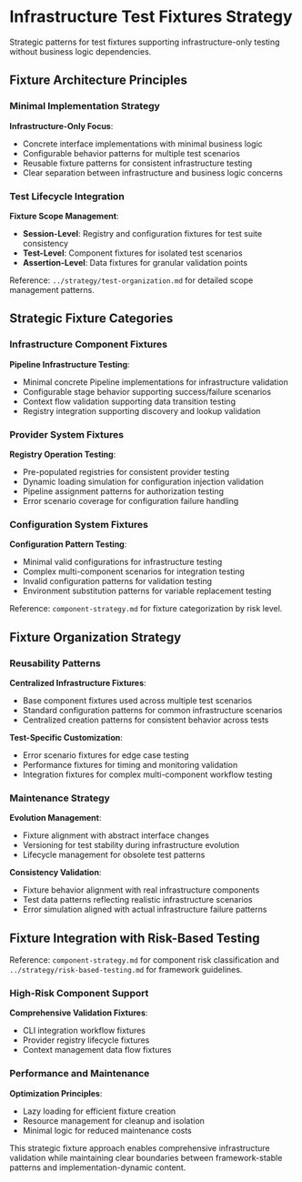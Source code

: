 # Infrastructure Test Fixtures Strategy

Strategic patterns for test fixtures supporting infrastructure-only testing without business logic dependencies.

## Fixture Architecture Principles

### Minimal Implementation Strategy

**Infrastructure-Only Focus**:
- Concrete interface implementations with minimal business logic
- Configurable behavior patterns for multiple test scenarios
- Reusable fixture patterns for consistent infrastructure testing
- Clear separation between infrastructure and business logic concerns

### Test Lifecycle Integration

**Fixture Scope Management**:
- **Session-Level**: Registry and configuration fixtures for test suite consistency
- **Test-Level**: Component fixtures for isolated test scenarios
- **Assertion-Level**: Data fixtures for granular validation points

Reference: `../strategy/test-organization.md` for detailed scope management patterns.

## Strategic Fixture Categories

### Infrastructure Component Fixtures

**Pipeline Infrastructure Testing**:
- Minimal concrete Pipeline implementations for infrastructure validation
- Configurable stage behavior supporting success/failure scenarios
- Context flow validation supporting data transition testing
- Registry integration supporting discovery and lookup validation

### Provider System Fixtures

**Registry Operation Testing**:
- Pre-populated registries for consistent provider testing
- Dynamic loading simulation for configuration injection validation
- Pipeline assignment patterns for authorization testing
- Error scenario coverage for configuration failure handling

### Configuration System Fixtures

**Configuration Pattern Testing**:
- Minimal valid configurations for infrastructure testing
- Complex multi-component scenarios for integration testing
- Invalid configuration patterns for validation testing
- Environment substitution patterns for variable replacement testing

Reference: `component-strategy.md` for fixture categorization by risk level.

## Fixture Organization Strategy

### Reusability Patterns

**Centralized Infrastructure Fixtures**:
- Base component fixtures used across multiple test scenarios
- Standard configuration patterns for common infrastructure scenarios
- Centralized creation patterns for consistent behavior across tests

**Test-Specific Customization**:
- Error scenario fixtures for edge case testing
- Performance fixtures for timing and monitoring validation
- Integration fixtures for complex multi-component workflow testing

### Maintenance Strategy

**Evolution Management**:
- Fixture alignment with abstract interface changes
- Versioning for test stability during infrastructure evolution
- Lifecycle management for obsolete test patterns

**Consistency Validation**:
- Fixture behavior alignment with real infrastructure components
- Test data patterns reflecting realistic infrastructure scenarios
- Error simulation aligned with actual infrastructure failure patterns

## Fixture Integration with Risk-Based Testing

Reference: `component-strategy.md` for component risk classification and `../strategy/risk-based-testing.md` for framework guidelines.

### High-Risk Component Support

**Comprehensive Validation Fixtures**:
- CLI integration workflow fixtures
- Provider registry lifecycle fixtures
- Context management data flow fixtures

### Performance and Maintenance

**Optimization Principles**:
- Lazy loading for efficient fixture creation
- Resource management for cleanup and isolation
- Minimal logic for reduced maintenance costs

This strategic fixture approach enables comprehensive infrastructure validation while maintaining clear boundaries between framework-stable patterns and implementation-dynamic content.

